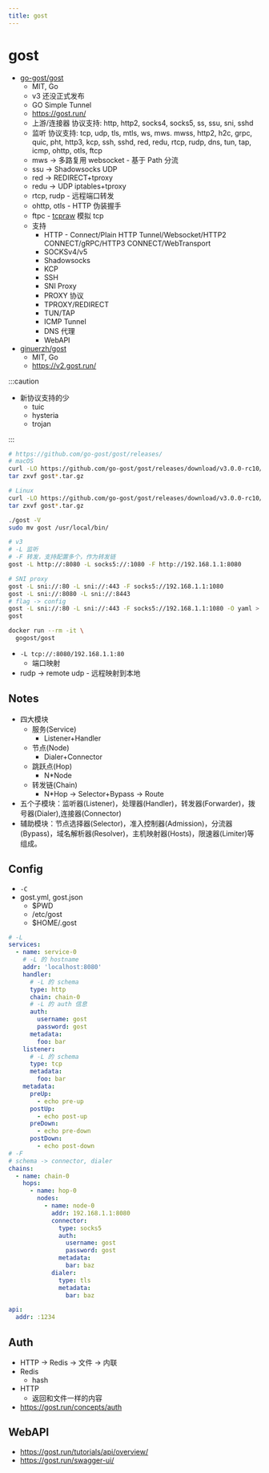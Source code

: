 ```yaml
---
title: gost
---
```


# gost

- [go-gost/gost](https://github.com/go-gost/gost)
  - MIT, Go
  - v3 还没正式发布
  - GO Simple Tunnel
  - https://gost.run/
  - 上游/连接器 协议支持: http, http2, socks4, socks5, ss, ssu, sni, sshd
  - 监听 协议支持: tcp, udp, tls, mtls, ws, mws. mwss, http2, h2c, grpc, quic, pht, http3, kcp, ssh, sshd, red, redu, rtcp, rudp, dns, tun, tap, icmp, ohttp, otls, ftcp
  - mws -> 多路复用 websocket - 基于 Path 分流
  - ssu -> Shadowsocks UDP
  - red -> REDIRECT+tproxy
  - redu -> UDP iptables+tproxy
  - rtcp, rudp - 远程端口转发
  - ohttp, otls - HTTP 伪装握手
  - ftpc - [tcpraw](https://github.com/xtaci/tcpraw) 模拟 tcp
  - 支持
    - HTTP - Connect/Plain HTTP Tunnel/Websocket/HTTP2 CONNECT/gRPC/HTTP3 CONNECT/WebTransport
    - SOCKSv4/v5
    - Shadowsocks
    - KCP
    - SSH
    - SNI Proxy
    - PROXY 协议
    - TPROXY/REDIRECT
    - TUN/TAP
    - ICMP Tunnel
    - DNS 代理
    - WebAPI
- [ginuerzh/gost](https://github.com/ginuerzh/gost)
  - MIT, Go
  - https://v2.gost.run/

:::caution

- 新协议支持的少
  - tuic
  - hysteria
  - trojan

:::

```bash
# https://github.com/go-gost/gost/releases/
# macOS
curl -LO https://github.com/go-gost/gost/releases/download/v3.0.0-rc10/gost_3.0.0-rc10_darwin_amd64.tar.gz
tar zxvf gost*.tar.gz

# Linux
curl -LO https://github.com/go-gost/gost/releases/download/v3.0.0-rc10/gost_3.0.0-rc10_linux_amd64.tar.gz
tar zxvf gost*.tar.gz

./gost -V
sudo mv gost /usr/local/bin/

# v3
# -L 监听
# -F 转发，支持配置多个，作为转发链
gost -L http://:8080 -L socks5://:1080 -F http://192.168.1.1:8080

# SNI proxy
gost -L sni://:80 -L sni://:443 -F socks5://192.168.1.1:1080
gost -L sni://:8080 -L sni://:8443
# flag -> config
gost -L sni://:80 -L sni://:443 -F socks5://192.168.1.1:1080 -O yaml > gost.yaml
gost

docker run --rm -it \
  gogost/gost
```

- `-L tcp://:8080/192.168.1.1:80`
  - 端口映射
- rudp -> remote udp - 远程映射到本地

## Notes

- 四大模块
  - 服务(Service)
    - Listener+Handler
  - 节点(Node)
    - Dialer+Connector
  - 跳跃点(Hop)
    - N\*Node
  - 转发链(Chain)
    - N\*Hop -> Selector+Bypass -> Route
- 五个子模块：监听器(Listener)，处理器(Handler)，转发器(Forwarder)，拨号器(Dialer),连接器(Connector)
- 辅助模块：节点选择器(Selector)，准入控制器(Admission)，分流器(Bypass)，域名解析器(Resolver)，主机映射器(Hosts)，限速器(Limiter)等组成。

## Config

- `-C`
- gost.yml, gost.json
  - $PWD
  - /etc/gost
  - $HOME/.gost

```yaml
# -L
services:
  - name: service-0
    # -L 的 hostname
    addr: 'localhost:8080'
    handler:
      # -L 的 schema
      type: http
      chain: chain-0
      # -L 的 auth 信息
      auth:
        username: gost
        password: gost
      metadata:
        foo: bar
    listener:
      # -L 的 schema
      type: tcp
      metadata:
        foo: bar
    metadata:
      preUp:
        - echo pre-up
      postUp:
        - echo post-up
      preDown:
        - echo pre-down
      postDown:
        - echo post-down
# -F
# schema -> connector, dialer
chains:
  - name: chain-0
    hops:
      - name: hop-0
        nodes:
          - name: node-0
            addr: 192.168.1.1:8080
            connector:
              type: socks5
              auth:
                username: gost
                password: gost
              metadata:
                bar: baz
            dialer:
              type: tls
              metadata:
                bar: baz

api:
  addr: :1234
```

## Auth

- HTTP -> Redis -> 文件 -> 内联
- Redis
  - hash
- HTTP
  - 返回和文件一样的内容
- https://gost.run/concepts/auth

## WebAPI

- https://gost.run/tutorials/api/overview/
- https://gost.run/swagger-ui/
